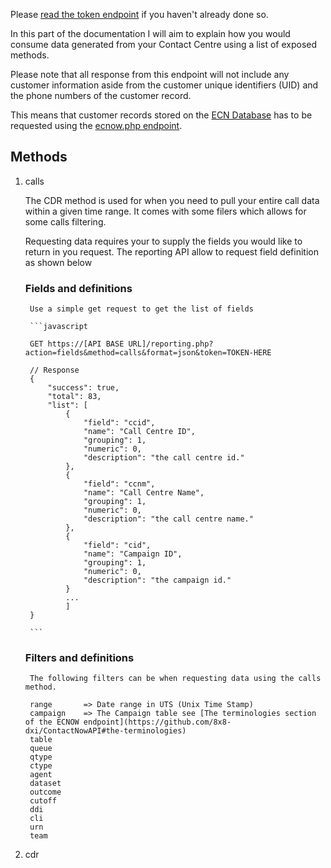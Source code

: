 Please [read the token endpoint](https://github.com/8x8-dxi/ContactNowAPI/blob/master/TOKEN.md) if you haven't already done so.

In this part of the documentation I will aim to explain how you would consume data
generated from your Contact Centre using a list of exposed methods. 

Please note that all response from this endpoint will not include any customer information 
aside from the customer unique identifiers (UID) and the phone numbers of the customer record. 

This means that customer records stored on the [ECN Database](https://github.com/8x8-dxi/ContactNowAPI#high-level-api-diagram)
has to be requested using the [ecnow.php endpoint](https://github.com/8x8-dxi/ContactNowAPI/blob/master/ECNOW.md).


## Methods

1. calls
    
    The CDR method is used for when you need to pull your entire call data within
    a given time range. It comes with some filers which allows for some calls filtering.
    
    Requesting data requires your to supply the fields you would like to return in you request.
    The reporting API allow to request field definition as shown below

    ### Fields and definitions

        Use a simple get request to get the list of fields

        ```javascript

        GET https://[API BASE URL]/reporting.php?action=fields&method=calls&format=json&token=TOKEN-HERE

        // Response
        {
            "success": true,
            "total": 83,
            "list": [
                {
                    "field": "ccid",
                    "name": "Call Centre ID",
                    "grouping": 1,
                    "numeric": 0,
                    "description": "the call centre id."
                },
                {
                    "field": "ccnm",
                    "name": "Call Centre Name",
                    "grouping": 1,
                    "numeric": 0,
                    "description": "the call centre name."
                },
                {
                    "field": "cid",
                    "name": "Campaign ID",
                    "grouping": 1,
                    "numeric": 0,
                    "description": "the campaign id."
                }
                ...
                ]
        }        

        ```

  
    ### Filters and definitions

        The following filters can be when requesting data using the calls method.
        
        range       => Date range in UTS (Unix Time Stamp)
        campaign    => The Campaign table see [The terminologies section of the ECNOW endpoint](https://github.com/8x8-dxi/ContactNowAPI#the-terminologies)
        table
        queue
        qtype
        ctype
        agent
        dataset
        outcome
        cutoff
        ddi
        cli
        urn
        team



2. cdr
